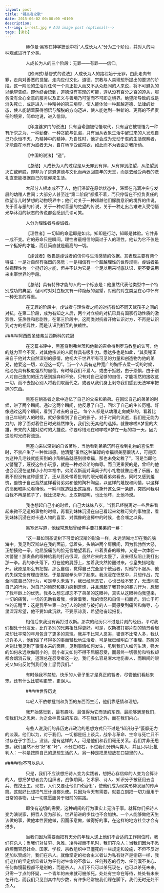 ```yaml
---
layout: post
title: "朝圣者之歌"
date: 2015-06-02 00:00:00 +0100
description: 
<!--img: i-rest.jpg # Add image post (optional)-->
tags: [读书]
---
```

&emsp;
&emsp;
&emsp;&emsp;
赫尔曼·黑塞在神学摭谈中将“人成长为人”分为三个阶段，并对人的两种观点进行了分类。

&emsp;
&emsp;
&emsp;&emsp;
人成长为人的三个阶段：无罪——有罪——信仰。

&emsp;
&emsp;
&emsp;&emsp;
【欧洲式\基督式的说法】人成长为人的路程始于无罪，由此走向有罪，走向对善恶的觉醒，走向应付文化、道德、宗教与人类理想所提出的要求的阶段。这一阶段的生活对任何一个真正投入而又不从众趋同的人来说，将不可避免的以绝望告终。即他终会悟到，道德没有实现的可能，遵从没有百分之百的遵从，服务没有全心全意的服务以及正义与善境乃可望而不可即之境界。绝望所导致的或是消失死亡，或是进入一种精神的第三境界，使人能体验一种超越道德、法律的状态，使人能朝着获得彻悟与解脱的方向迈进，使人能达到一种新的、更高的不担责任的境界，简单地说，进入信仰。

&emsp;
&emsp;
&emsp;&emsp;
【印度婆罗门的说法】只有当瑜伽被彻悟取代，只有当它被领悟为一种有所求之为、一种勤奋、一种贪欲与饥渴，只有当从表象生活中醒过来的人发现自己乃永恒不灭，乃精神中的精神，乃自性时，他才会成为无动于衷的生活观察者，才能自在地有为或者无为，自在地享受或禁欲，如此而不为表面之我所动。

&emsp;
&emsp;
&emsp;&emsp;
【中国的说法】“道”。

&emsp;
&emsp;
&emsp;&emsp;
【总结】人成长为人的过程是从无罪到有罪，从有罪到绝望，从绝望到灭亡或解脱，即非为了逃避道德与文化而再返回童年的天堂，而是去经受两者的洗礼直至能根据自己的信仰来生活。

&emsp;
&emsp;
&emsp;&emsp;
大部分人根本成不了人，他们滞留在原始状态中，滞留在充满冲突与发展的幼稚人世间；大部分人甚至连“第二阶段”都摸不着，而只停留在不担负责任的欲望与儿时梦想的动物境界中；他们对关于一种超越他们朦胧意识的境界的传说，关于善与恶的传说，关于一种对善恶的绝望的传说，关于一种走出苦难进入受彻悟光华沐浴的状态的传说都会感到荒谬可笑。

&emsp;
&emsp;
&emsp;&emsp;
人分为理性者与虔诚者。

&emsp;
&emsp;
&emsp;&emsp;
【理性者】一切知的命运即是如此。知即是行动，知即是体验。它并非一成不变。它的寿命只是瞬间。理性者最相信的莫过于人的理性。他认为它不仅是一个挺好的才能，而且简直就是最高的一切。

&emsp;
&emsp;
&emsp;&emsp;
【虔诚者】敬畏是虔诚者的信仰与生活感情的依据。其表现主要有两个特征：一是对自然有强烈的感觉；一是相信有一个超越理性的世界规则。虔诚者虽然视理性为一个挺好的才能，但并不认为它是一个足以用来彻底认识，更不要说用来主宰世界的手段。

&emsp;
&emsp;
&emsp;&emsp;
【总结】具有特殊才能的人的一个标志是：他虽然代表他类型中一个特别成功的典型，但同时对对立极又有一种隐蔽的渴望，对他的对立类型在心中怀有一种无言的尊重。

&emsp;
&emsp;
&emsp;&emsp;
在无罪的阶段中，虔诚者与理性者之间的对抗有如不同天赋孩子之间的对抗。在第二阶段，成为有知之人后，两个对立极的对抗已具有国家行动性质的激烈性、狂热性和悲剧性。在第三阶段中，这两类对抗者开始认识对方，不再是认识到对方的相异性，而是认识到相互的依赖性。


#####阿西西圣徒弗兰西斯科的花冠

&emsp;
&emsp;
&emsp;&emsp;
在这篇书评中，黑塞将到弗兰茨和他新的召会得到罗马教皇的认可，他的魅力至今不衰，对其他宗派的人同样具有吸引力。悉达多也是如此，“其奥秘正来自于他对大自然深刻的感情，他视大千世界所有可见的力量和创造物为他的弟兄，他爱这一切，欢迎这一切”。当一个人具有这种宽广的胸怀去爱一切的时候，他必先具有极度强烈的自信。有时候我们不爱人，或由于抵触，由于恐惧，由于别人对自己施加的压力感到摒弃和不安。只有对自己足够的自信，才能坦然的接收这一切，而不去担心别人将我们取而代之，或者从我们身上剥夺我们感到无法牢牢把握的东西。

&emsp;
&emsp;
&emsp;&emsp;
黑塞在朝圣者之歌中追忆了自己的父亲和弟弟。在回忆自己的弟弟的时候，讲了两个瞬间。通过这两个瞬间，他反思了自己，回忆了自己的生长历程。好像通过这两个瞬间，看到了过去的自己。
每个人都是从幼稚走向成熟的，看着比自己年轻的人的时候，就好像看到了自己的影子。对于时间的流逝，我们是无能为力的，除了面对着往日时光黯然神伤，我们别无其他的选择。就像哆啦A梦里的大雄，未来的大雄对幼时的大雄说，你要珍惜现在和哆啦A梦在一起的每一天，因为这段时光终将流逝。

&emsp;
&emsp;
&emsp;&emsp;
黑塞向来以深刻的自省著称，当他看到弟弟沉醉在收到礼物的喜悦里时，不禁产生了一种优越感。他清楚“虽然这种璀璨的幸福很美丽很诱人，可是因为这种几毛钱就能买到的小陶制品就感到很幸福，那也未免幼稚了”。可是当即他又警醒了，蔑视这些小玩意，就是一种对弟弟的侮辱。而且更重要的是，曾经的他也会沉浸在这样小小的幸福中。弟弟汉斯面对满桌子的小礼物就像走进了乐园，但我不但没有这种感觉了，还从高处带着批判的眼光朝着弟弟看去，同时又感到羞愧，羞愧于自己竟然这样看待弟弟和他的陶杯陶盘，以这样的蔑视和同情，以这样的高傲和妒忌看待他。一瞬间就造就出这距离，就撕开这么深一条缝，突然间我明白我不再是孩子了，我比汉斯大，比汉斯聪明，也比他坏，比他冷漠。

&emsp;
&emsp;
&emsp;&emsp;
我也想起自己小的时候，自己大妹妹八岁。当我已经脱离对一些后来看起来微不足道的事物的时候，再看到妹妹沉浸在自己看起来幼稚可笑的事物里，看到妹妹沉浸在对卡通人物的喜爱、对偶像的追捧中的时候，也会嗤之以鼻。

&emsp;
&emsp;
&emsp;&emsp;
黑塞还写道，他经常想起曾经伸手要打弟弟的一幕：

&emsp;
&emsp;
&emsp;&emsp;
“这一幕如同圣诞树下可爱的汉斯的形象一样，永远清晰地印在我的脑海中。我见到汉斯站在我的面前，低着头，头缩进两个肩膀间，因为我勃然大怒，正想揍他一拳。他屈服痛苦的脸无言地望着我，带着责备的眼神。又是一次体验一次警醒！那责备的眼神给我的打击很深，虽然它来的太慢了，没来得及阻止我打出那一拳。我的拳头落下，打在他的肩膀上，接着我突然惊醒过来，仓皇失措地跑开。我原是那么有把握，那么自信，觉得自己完全是个统治者，对他的不服从、他的失误完全有理由愤怒，于是握起拳头举了起来。我沉浸在愤怒中，只想作战，完全同意自己的行为，可是拳头未落下，我已经厌恶它，心也已经不安了，无法同意自己的行为，对自己的愤怒和暴力感到羞愧，并且想起了我其他的暴力行为，想起了我年龄上的优势。我多么想忘却忘不了弟弟的这眼神，真实从这眼神向我望来，一切的痛苦，一切的无助看着我，控诉着我，我的愤怒和自信一扫而光，消亡于可怕的苏醒里：这是我平生第一次打人的时候与被打的人一同感受到痛苦和侮辱，心里深深希望，他不要如此沉默，不要原谅我，希望他奋起报复。

&emsp;
&emsp;
&emsp;&emsp;
相信后来我没有再打过汉斯。那次的经历只不过是片刻的经历，平时我们相处十分友爱，比许多别的兄弟相处得更好。可是，汉斯被打那片刻的情景看起来却比平常的年月包含了更多的真理。我并不比常人恶劣，错误不比常人多，我认识许多人，他们做了坏得多的事而轻松地生活着，可是我已经明白了事理，苏醒的片刻让我见到了事情本来的面目，见到事情如何发生，见到我们人如何生活，强大的如何永远欺侮弱小的，弱小者又如何不得不屈服忍受，而最终一切强势和特权却都会烟消云散，道理总在忍受者这一边，我们多么容易麻木地伤害人，而瞬间的眼光又如何反射到我们身上惩罚我们。”

&emsp;
&emsp;
&emsp;&emsp;
有时候我不禁想，快乐的人骨子里才是真正的智者，尽管他们看起来笨。还有什么比聪明更笨，更误人。

&emsp;
&emsp;
&emsp;&emsp;
#####世界历史

&emsp;
&emsp;
&emsp;&emsp;
年轻人不依赖批判和负面的东西而生活，他们靠感情和理想。

&emsp;
&emsp;
&emsp;&emsp;
 我开始感觉到，最有趣味、最值得为它而活的东西，最能够满足我们，使我们为之思索，为之全神贯注的东西，不在我们之外，而在我们内心。

&emsp;
&emsp;
&emsp;&emsp;
有些人说我们的非历史非政治的思想方式只不过是“知识分子”萎靡无力的淡漠。他们以为，对于我们，一切都是纸上谈兵，战争与革命、生命与死亡只不过存在于字面上。没错，是有这样的人。可是他们和我们毫无关系。我们并非无思想。我们虽然不分“好”和“坏”，不分左和右，不过我们分辨两类人，并且只以此批判人：一种是按照自己的思想生活的人，另一种是把思想放在口袋里的人。

#####你不可以杀人

&emsp;
&emsp;
&emsp;&emsp;
只是，我们不应该想把诗人变为实践者，想把心存信仰的人变为会算计的人，想把梦想者变为组织者。战争期间，艺术家、诗人、知识分子被征用去当兵、做挖土工。现在，人们又要让他们“政治化”，使他们成为现实形势发展的传声筒。这就好比想把气压计当榔头使。只因为今天有需要，就要立刻把一切力量用于日常的事物，让一切意愿服务于眼前的实践。

&emsp;
&emsp;
&emsp;&emsp;
即使有迫切的需要，这种胡闹的行为事实上无济于事。就算你们把诗人变为演说家，把哲人变为部长，世界前进的步伐也不会加快。一个人能够做他天生该做的事，做他本性要他做，因而乐意做，做得好的事，在这样的地方社会才会有进步。

&emsp;
&emsp;
&emsp;&emsp;
当我们因为需要而把有天分的年轻人送上他们不合适的工作岗位时，我们在杀人；当我们对贫穷、急难、凌辱视而不见时，我们在杀人；当我们因为不愿麻烦而容忍社会、国家、学校、宗教组织中已僵死的一些规定和设施，不但不反对还加以赞成时，我们在杀人。就像坚定的社会主义者认为私有财产是偷窃一样，我们这样的坚定信仰者认为任何对生命的不承认、任何残忍的行为、任何漠不关心、任何侮慢藐视都不是别的，而是杀人。人们不只可以杀死现在，也可以杀死未来。只需一丁点的怀疑，一个青年的未来就可被杀死。处处有生命在等待，处处有未来在开花，而我们只见到其中的少数，有许多经常被我们踩在脚下。我们无时无处不杀人。